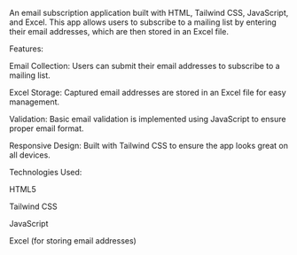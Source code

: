 An email subscription application built with HTML, Tailwind CSS, JavaScript, and Excel. This app allows users to subscribe to a mailing list by entering their email addresses, which are then stored in an Excel file.

Features:

Email Collection: Users can submit their email addresses to subscribe to a mailing list.

Excel Storage: Captured email addresses are stored in an Excel file for easy management.

Validation: Basic email validation is implemented using JavaScript to ensure proper email format.

Responsive Design: Built with Tailwind CSS to ensure the app looks great on all devices.

Technologies Used:

HTML5

Tailwind CSS

JavaScript

Excel (for storing email addresses)

